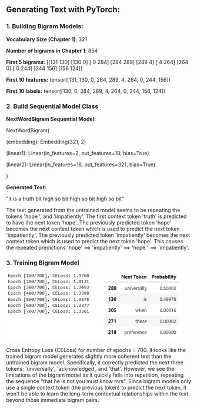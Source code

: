 ## Generating Text with PyTorch:

### 1. Building Bigram Models: 

**Vocabulary Size (Chapter 1)**: 321

**Number of bigrams in Chapter 1**: 854

**First 5 bigrams**: 
 [[131 130]
 [130   0]
 [  0 284]
 [284 289]
 [289   4]
 [  4 264]
 [264   0]
 [  0 244]
 [244 156]
 [156 124]]         

**First 10 features:** tensor([131, 130,   0, 284, 289,   4, 264,   0, 244, 156])

**First 10 labels:** tensor([130,   0, 284, 289,   4, 264,   0, 244, 156, 124])      

          
### 2. Build Sequential Model Class       

**NextWordBigram Sequential Model:**      

NextWordBigram(

  (embedding): Embedding(321, 2)
  
  (linear1): Linear(in_features=2, out_features=18, bias=True)
  
  (linear2): Linear(in_features=18, out_features=321, bias=True)

)   
  
**Generated Text:**

"it is a truth bit high so bit high so bit high so bit" 

The text generated from the untrained model seems to be repeating the tokens 'hope ', and 'impatiently'. The first context token 'truth' is predicted to have the next token 'hope'. The previously predicted token 'hope' becomes the next context token which is used to predict the next token 'impatiently'. The previously predicted token 'impatiently' becomes the next context token which is used to predict the next token 'hope'. This causes the repeated predictions 'hope' ==> 'impatiently' ==> 'hope ' ==> 'impatiently'.

### 3. Training Bigram Model
![ALT TEXT](https://github.com/SaifurRR/NLP-Large-Language-Models/blob/main/Generating%20Text%20with%20PyTorch/epoch_prob.jpg)

Cross Entropy Loss (CELoss) for number of epochs = 700. It looks like the trained bigram model generates slightly more coherent text than the untrained bigram model. Specifically, it correctly predicted the next three tokens: 'universally', 'acknowledged', and 'that'. However, we see the limitations of the bigram model as it quickly falls into repetition, repeating the sequence "that he is not you must know mrs". Since bigram models only use a single context token (the previous token) to predict the next token, it won't be able to learn the long-term contextual relationships within the text beyond those immediate bigram pairs.



